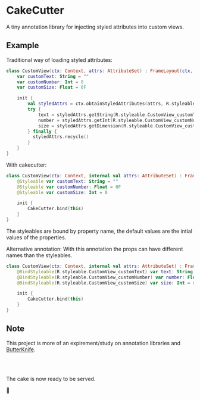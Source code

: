 # CakeCutter
A tiny annotation library for injecting styled attributes into custom views.

## Example
Traditional way of loading styled attributes:
```kotlin
class CustomView(ctx: Context, attrs: AttributeSet) : FrameLayout(ctx, attrs) {
    var customText: String = ""
    var customNumber: Int = 0
    var customSize: Float = 0F

    init {
        val styledAttrs = ctx.obtainStyledAttributes(attrs, R.styleable.CustomView)
        try {
            text = styledAttrs.getString(R.styleable.CustomView_customText) ?: text
            number = styledAttrs.getInt(R.styleable.CustomView_customNumber, number)
            size = styledAttrs.getDimension(R.styleable.CustomView_customSize, size)
        } finally {
          styledAttrs.recycle()
        }
    }
}
```

With cakecutter:
```kotlin
class CustomView(ctx: Context, internal val attrs: AttributeSet) : FrameLayout(ctx, attrs) {
    @Styleable var customText: String = ""
    @Styleable var customNumber: Float = 0F
    @Styleable var customSize: Int = 0

    init {
        CakeCutter.bind(this)
    }
}
```
The styleables are bound by property name, the default values are the intial values of the properties.

Alternative annotation:
With this annotation the props can have different names than the styleables.
```kotlin
class CustomView(ctx: Context, internal val attrs: AttributeSet) : FrameLayout(ctx, attrs) {
    @BindStyleable(R.styleable.CustomView_customText) var text: String = ""
    @BindStyleable(R.styleable.CustomView_customNumber) var number: Float = 0F
    @BindStyleable(R.styleable.CustomView_customSize) var size: Int = 0

    init {
        CakeCutter.bind(this)
    }
}
```

## Note
This project is more of an expirement/study on annotation libraries and [ButterKnife](https://github.com/JakeWharton/butterknife).

<br>
<br>


The cake is now ready to be served.

🍰

